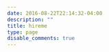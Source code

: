 ```yaml
---
date: 2016-08-22T22:14:32-04:00
description: ""
title: hireme
type: page
disable_comments: true
---
```


<!--more-->
